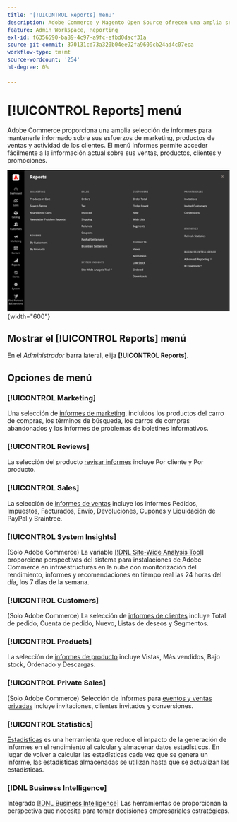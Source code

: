 ```yaml
---
title: '[!UICONTROL Reports] menu'
description: Adobe Commerce y Magento Open Source ofrecen una amplia selección de informes para mantenerle informado sobre sus esfuerzos de marketing, productos de ventas y actividad con los clientes.
feature: Admin Workspace, Reporting
exl-id: f6356590-ba89-4c97-a9fc-efbd0dacf31a
source-git-commit: 370131cd73a320b04ee92fa9609cb24ad4c07eca
workflow-type: tm+mt
source-wordcount: '254'
ht-degree: 0%

---
```


# [!UICONTROL Reports] menú

Adobe Commerce proporciona una amplia selección de informes para mantenerle informado sobre sus esfuerzos de marketing, productos de ventas y actividad de los clientes. El menú Informes permite acceder fácilmente a la información actual sobre sus ventas, productos, clientes y promociones.

![Menú Informes](./assets/overview.png){width="600"}

## Mostrar el [!UICONTROL Reports] menú

En el _Administrador_ barra lateral, elija **[!UICONTROL Reports]**.

## Opciones de menú

### [!UICONTROL Marketing]

Una selección de [informes de marketing](marketing-reports.md), incluidos los productos del carro de compras, los términos de búsqueda, los carros de compras abandonados y los informes de problemas de boletines informativos.

### [!UICONTROL Reviews]

La selección del producto [revisar informes](review-reports.md) incluye Por cliente y Por producto.

### [!UICONTROL Sales]

La selección de [informes de ventas](sales-reports.md) incluye los informes Pedidos, Impuestos, Facturados, Envío, Devoluciones, Cupones y Liquidación de PayPal y Braintree.

### [!UICONTROL System Insights]

(Solo Adobe Commerce) La variable [[!DNL Site-Wide Analysis Tool]](https://experienceleague.adobe.com/docs/commerce-operations/tools/site-wide-analysis-tool/access.html) proporciona perspectivas del sistema para instalaciones de Adobe Commerce en infraestructuras en la nube con monitorización del rendimiento, informes y recomendaciones en tiempo real las 24 horas del día, los 7 días de la semana.

### [!UICONTROL Customers]

(Solo Adobe Commerce) La selección de [informes de clientes](customer-reports.md) incluye Total de pedido, Cuenta de pedido, Nuevo, Listas de deseos y Segmentos.

### [!UICONTROL Products]

La selección de [informes de producto](product-reports.md) incluye Vistas, Más vendidos, Bajo stock, Ordenado y Descargas.

### [!UICONTROL Private Sales]

(Solo Adobe Commerce) Selección de informes para [eventos y ventas privadas](private-sales-reports.md) incluye invitaciones, clientes invitados y conversiones.

### [!UICONTROL Statistics]

[Estadísticas](sales-reports.md#refresh-statistics) es una herramienta que reduce el impacto de la generación de informes en el rendimiento al calcular y almacenar datos estadísticos. En lugar de volver a calcular las estadísticas cada vez que se genera un informe, las estadísticas almacenadas se utilizan hasta que se actualizan las estadísticas.

### [!DNL Business Intelligence]

Integrado [[!DNL Business Intelligence]](business-intelligence.md) Las herramientas de proporcionan la perspectiva que necesita para tomar decisiones empresariales estratégicas.
